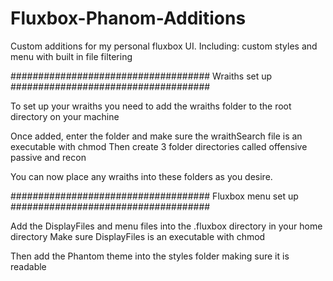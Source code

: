 # Fluxbox-Phanom-Additions
Custom additions for my personal fluxbox UI. Including: custom styles and menu with built in file filtering

####################################
Wraiths set up
####################################

To set up your wraiths you need to add the wraiths folder to the root directory on your machine

Once added, enter the folder and make sure the wraithSearch file is an executable with chmod
Then create 3 folder directories called offensive passive and recon

You can now place any wraiths into these folders as you desire.

####################################
Fluxbox menu set up
####################################

Add the DisplayFiles and menu files into the .fluxbox directory in your home directory
Make sure DisplayFiles is an executable with chmod

Then add the Phantom theme into the styles folder making sure it is readable
